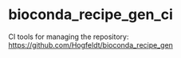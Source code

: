 # bioconda_recipe_gen_ci
CI tools for managing the repository: https://github.com/Hogfeldt/bioconda_recipe_gen
